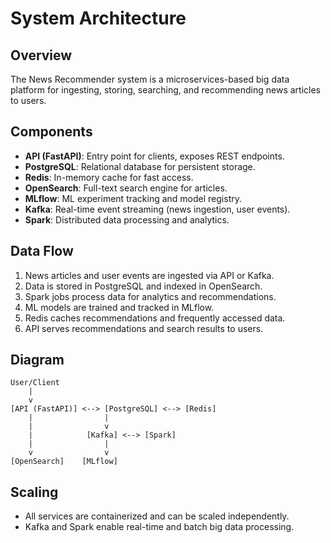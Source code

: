 # System Architecture

## Overview
The News Recommender system is a microservices-based big data platform for ingesting, storing, searching, and recommending news articles to users.

## Components
- **API (FastAPI)**: Entry point for clients, exposes REST endpoints.
- **PostgreSQL**: Relational database for persistent storage.
- **Redis**: In-memory cache for fast access.
- **OpenSearch**: Full-text search engine for articles.
- **MLflow**: ML experiment tracking and model registry.
- **Kafka**: Real-time event streaming (news ingestion, user events).
- **Spark**: Distributed data processing and analytics.

## Data Flow
1. News articles and user events are ingested via API or Kafka.
2. Data is stored in PostgreSQL and indexed in OpenSearch.
3. Spark jobs process data for analytics and recommendations.
4. ML models are trained and tracked in MLflow.
5. Redis caches recommendations and frequently accessed data.
6. API serves recommendations and search results to users.

## Diagram

```
User/Client
	|
	v
[API (FastAPI)] <--> [PostgreSQL] <--> [Redis]
	|                |
	|                v
	|            [Kafka] <--> [Spark]
	|                |
	v                v
[OpenSearch]    [MLflow]
```

## Scaling
- All services are containerized and can be scaled independently.
- Kafka and Spark enable real-time and batch big data processing.
